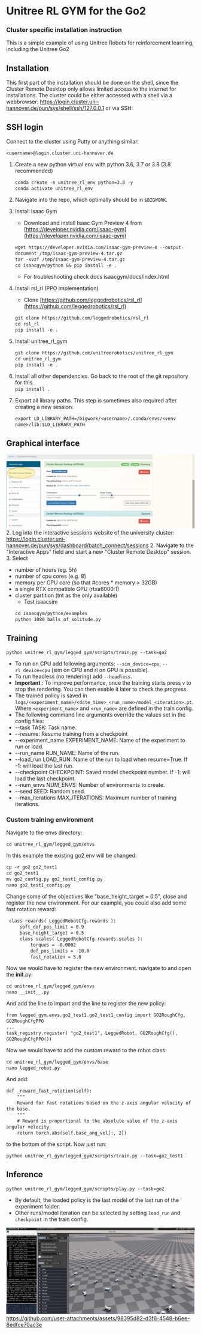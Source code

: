 # Unitree RL GYM for the Go2
### Cluster specific installation instruction


This is a simple example of using Unitree Robots for reinforcement learning, including the Unitree Go2

## Installation
This first part of the installation should be done on the shell, since the Cluster Remote Desktop only allows limited access to the internet for installations.
The cluster could be either accessed with a shell via a webbrowser: https://login.cluster.uni-hannover.de/pun/sys/shell/ssh/127.0.0.1 or via SSH:
## SSH login
   Connect to the cluster using Putty or anything similar:
   ```
   <username>@login.cluster.uni-hannover.de
   ```
1. Create a new python virtual env with python 3.6, 3.7 or 3.8 (3.8 recommended)
   ```
   conda create -n unitree_rl_env python=3.8 -y
   conda activate unitree_rl_env
   ```
2. Navigate into the repo, which optimally should be in `$BIGWORK`.
3. Install Isaac Gym

   - Download and install Isaac Gym Preview 4 from [https://developer.nvidia.com/isaac-gym](https://developer.nvidia.com/isaac-gym)
   ```
   wget https://developer.nvidia.com/isaac-gym-preview-4 --output-document /tmp/isaac-gym-preview-4.tar.gz
   tar -xvzf /tmp/isaac-gym-preview-4.tar.gz
   cd isaacgym/python && pip install -e .
   ```
   - For troubleshooting check docs isaacgym/docs/index.html
4. Install rsl_rl (PPO implementation)

   - Clone [https://github.com/leggedrobotics/rsl_rl](https://github.com/leggedrobotics/rsl_rl)
   ```
   git clone https://github.com/leggedrobotics/rsl_rl
   cd rsl_rl
   pip install -e .
   ```
5. Install unitree_rl_gym
   ```
   git clone https://github.com/unitreerobotics/unitree_rl_gym
   cd unitree_rl_gym
   pip install -e .
   ```
6. Install all other dependencies. Go back to the root of the git repository for this.  
`pip install .`  
7. Export all library paths. This step is sometimes also required after creating a new session:
   ```
   export LD_LIBRARY_PATH=/bigwork/<username>/.conda/envs/<venv name>/lib:$LD_LIBRARY_PATH
   ```
## Graphical interface

![Isaac Gym Setup](figures/instruction_1.png)
2. Log into the interactive sessions website of the university cluster:
https://login.cluster.uni-hannover.de/pun/sys/dashboard/batch_connect/sessions
2. Navigate to the "Interactive Apps" field and start a new "Cluster Remote Desktop" session.
3. Select
* number of hours (eg. 5h)
* number of cpu cores (e.g. 8)
* memory per CPU core (so that #cores * memory > 32GB)
* a single RTX compatible GPU (rtxa6000:1)
* cluster partition (tnt as the only available)
   - Test isaacsim 
   ```
   cd isaacgym/python/examples
   python 1080_balls_of_solitude.py
   ```
## Training
   ```
   python unitree_rl_gym/legged_gym/scripts/train.py --task=go2
   ```

   * To run on CPU add following arguments: `--sim_device=cpu`, `--rl_device=cpu` (sim on CPU and rl on GPU is possible).
   * To run headless (no rendering) add `--headless`.
   * **Important** : To improve performance, once the training starts press `v` to stop the rendering. You can then enable it later to check the progress.
   * The trained policy is saved in `logs/<experiment_name>/<date_time>_<run_name>/model_<iteration>.pt`. Where `<experiment_name>` and `<run_name>` are defined in the train config.
   * The following command line arguments override the values set in the config files:
   * --task TASK: Task name.
   * --resume: Resume training from a checkpoint
   * --experiment_name EXPERIMENT_NAME: Name of the experiment to run or load.
   * --run_name RUN_NAME: Name of the run.
   * --load_run LOAD_RUN: Name of the run to load when resume=True. If -1: will load the last run.
   * --checkpoint CHECKPOINT: Saved model checkpoint number. If -1: will load the last checkpoint.
   * --num_envs NUM_ENVS: Number of environments to create.
   * --seed SEED: Random seed.
   * --max_iterations MAX_ITERATIONS: Maximum number of training iterations.
### Custom training environment
   Navigate to the envs directory:
   ```
   cd unitree_rl_gym/legged_gym/envs
   ```
   In this example the existing go2 env will be changed:
   ```
   cp -r go2 go2_test1
   cd go2_test1
   mv go2_config.py go2_test1_config.py
   nano go2_test1_config.py
   ```
   Change some of the objectives like "base_height_target = 0.5", close and register the new environment.
   For our example, you could also add some fast rotation reward:
   ```
    class rewards( LeggedRobotCfg.rewards ):
        soft_dof_pos_limit = 0.9
        base_height_target = 0.5
        class scales( LeggedRobotCfg.rewards.scales ):
            torques = -0.0002
            dof_pos_limits = -10.0
            fast_rotation = 5.0
   ```
   Now we would have to register the new environment. navigate to and open the __init__.py:
   ```
   cd unitree_rl_gym/legged_gym/envs
   nano __init__.py
   ```
   And add the line to import and the line to register the new policy:
   ```
   from legged_gym.envs.go2_test1.go2_test1_config import GO2RoughCfg, GO2RoughCfgPPO
   ...
   task_registry.register( "go2_test1", LeggedRobot, GO2RoughCfg(), GO2RoughCfgPPO())
   ```
   Now we would have to add the custom reward to the robot class:
   ```
   cd unitree_rl_gym/legged_gym/envs/base
   nano legged_robot.py
   ```
   And add:
   ```
   def _reward_fast_rotation(self):
       """
       Reward for fast rotations based on the z-axis angular velocity of the base.
       """
       # Reward is proportional to the absolute value of the z-axis angular velocity
       return torch.abs(self.base_ang_vel[:, 2])
   ```
   to the bottom of the script. Now just run:
   ```
   python unitree_rl_gym/legged_gym/scripts/train.py --task=go2_test1
   ```
## Inference
   ```
   python unitree_rl_gym/legged_gym/scripts/play.py --task=go2
   ```

   * By default, the loaded policy is the last model of the last run of the experiment folder.
   * Other runs/model iteration can be selected by setting `load_run` and `checkpoint` in the train config.

   ![Isaac Gym Setup](figures/instruction_2.png)
   https://github.com/user-attachments/assets/98395d82-d3f6-4548-b6ee-8edfce70ac3e

